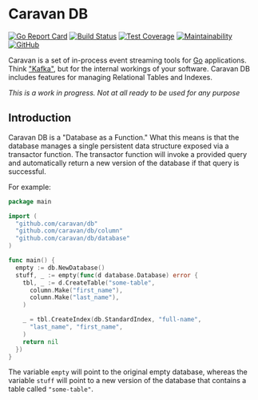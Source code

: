 # Caravan DB

[![Go Report Card](https://goreportcard.com/badge/github.com/caravan/db)](https://goreportcard.com/report/github.com/caravan/db) [![Build Status](https://app.travis-ci.com/caravan/db.svg?branch=main)](https://app.travis-ci.com/caravan/db) [![Test Coverage](https://api.codeclimate.com/v1/badges/6b5bfbfd0266530ed754/test_coverage)](https://codeclimate.com/github/caravan/db/test_coverage) [![Maintainability](https://api.codeclimate.com/v1/badges/6b5bfbfd0266530ed754/maintainability)](https://codeclimate.com/github/caravan/db/maintainability) [![GitHub](https://img.shields.io/github/license/caravan/db?cache=0)](https://github.com/caravan/db/blob/main/LICENSE.md)

Caravan is a set of in-process event streaming tools for [Go](https://golang.org/) applications. Think ["Kafka"](https://kafka.apache.org), but for the internal workings of your software. Caravan DB includes features for managing Relational Tables and Indexes.

_This is a work in progress. Not at all ready to be used for any purpose_

## Introduction

Caravan DB is a "Database as a Function." What this means is that the database manages a single persistent data structure exposed via a transactor function. The transactor function will invoke a provided query and automatically return a new version of the database if that query is successful.

For example:

```go
package main

import (
  "github.com/caravan/db"
  "github.com/caravan/db/column"
  "github.com/caravan/db/database"
)

func main() {
  empty := db.NewDatabase()
  stuff, _ := empty(func(d database.Database) error {
    tbl, _ := d.CreateTable("some-table",
      column.Make("first_name"),
      column.Make("last_name"),
    )

    _ = tbl.CreateIndex(db.StandardIndex, "full-name",
      "last_name", "first_name",
    )
    return nil
  })
}
```

The variable `empty` will point to the original empty database, whereas the variable `stuff` will point to a new version of the database that contains a table called `"some-table"`.
